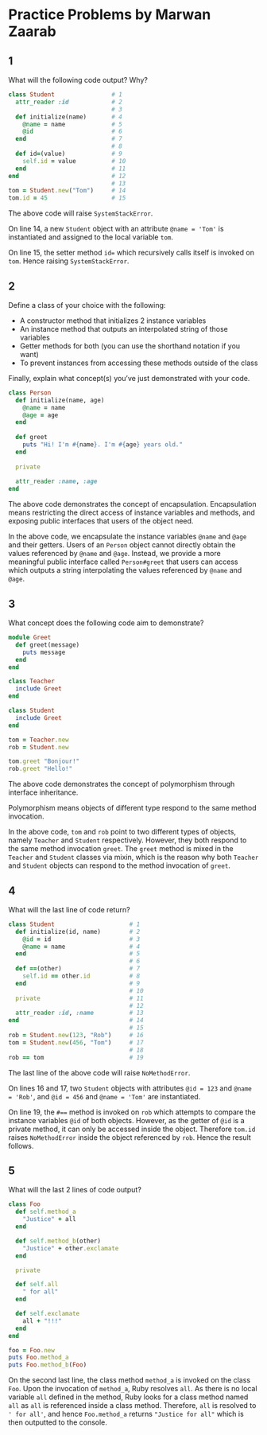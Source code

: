 # Practice Problems by Marwan Zaarab

## 1

What will the following code output? Why?

````ruby
class Student                # 1
  attr_reader :id            # 2
                             # 3
  def initialize(name)       # 4
    @name = name             # 5
    @id                      # 6
  end                        # 7
                             # 8
  def id=(value)             # 9
    self.id = value          # 10
  end                        # 11
end                          # 12
                             # 13
tom = Student.new("Tom")     # 14
tom.id = 45                  # 15
````

The above code will raise `SystemStackError`.

On line 14, a new `Student` object with an attribute `@name = 'Tom'` is instantiated and assigned to the local variable `tom`.

On line 15, the setter method `id=` which recursively calls itself is invoked on `tom`. Hence raising `SystemStackError`.

## 2

Define a class of your choice with the following:

- A constructor method that initializes 2 instance variables
- An instance method that outputs an interpolated string of those variables
- Getter methods for both (you can use the shorthand notation if you want)
- To prevent instances from accessing these methods outside of the class

Finally, explain what concept(s) you’ve just demonstrated with your code.

````ruby
class Person
  def initialize(name, age)
    @name = name
    @age = age
  end
  
  def greet
    puts "Hi! I'm #{name}. I'm #{age} years old."
  end
  
  private
  
  attr_reader :name, :age
end
````

The above code demonstrates the concept of encapsulation. Encapsulation means restricting the direct access of instance variables and methods, and exposing public interfaces that users of the object need.

In the above code, we encapsulate the instance variables `@name` and `@age` and their getters. Users of an `Person` object cannot directly obtain the values referenced by `@name` and `@age`. Instead, we provide a more meaningful public interface called `Person#greet` that users can access which outputs a string interpolating the values referenced by `@name` and `@age`.

## 3

What concept does the following code aim to demonstrate?

````ruby
module Greet
  def greet(message)
    puts message
  end
end

class Teacher
  include Greet
end

class Student
  include Greet
end

tom = Teacher.new
rob = Student.new

tom.greet "Bonjour!"
rob.greet "Hello!"
````

The above code demonstrates the concept of polymorphism through interface inheritance.

Polymorphism means objects of different type respond to the same method invocation.

In the above code, `tom` and `rob` point to two different types of objects, namely `Teacher` and `Student` respectively. However, they both respond to the same method invocation `greet`. The `greet` method is mixed in the `Teacher` and `Student` classes via mixin, which is the reason why both `Teacher` and `Student` objects can respond to the method invocation of `greet`.

## 4

What will the last line of code return?

````ruby
class Student                     # 1
  def initialize(id, name)        # 2
    @id = id                      # 3
    @name = name                  # 4
  end                             # 5
                                  # 6
  def ==(other)                   # 7
    self.id == other.id           # 8
  end                             # 9
                                  # 10
  private                         # 11
                                  # 12
  attr_reader :id, :name          # 13
end                               # 14
                                  # 15
rob = Student.new(123, "Rob")     # 16
tom = Student.new(456, "Tom")     # 17
                                  # 18
rob == tom                        # 19
````

The last line of the above code will raise `NoMethodError`.

On lines 16 and 17, two `Student` objects with attributes `@id = 123` and `@name = 'Rob'`, and `@id = 456` and `@name = 'Tom'` are instantiated.

On line 19, the `#==` method is invoked on `rob` which attempts to compare the instance variables `@id` of both objects. However, as the getter of `@id` is a private method, it can only be accessed inside the object. Therefore `tom.id` raises `NoMethodError` inside the object referenced by `rob`. Hence the result follows.

## 5

What will the last 2 lines of code output?

````ruby
class Foo
  def self.method_a
    "Justice" + all
  end

  def self.method_b(other)
    "Justice" + other.exclamate
  end

  private

  def self.all
    " for all"
  end

  def self.exclamate
    all + "!!!"
  end
end

foo = Foo.new
puts Foo.method_a
puts Foo.method_b(Foo)
````

On the second last line, the class method `method_a` is invoked on the class `Foo`. Upon the invocation of `method_a`, Ruby resolves `all`. As there is no local variable `all` defined in the method, Ruby looks for a class method named `all` as `all` is referenced inside a class method. Therefore, `all` is resolved to `' for all'`, and hence `Foo.method_a` returns `"Justice for all"` which is then outputted to the console.


